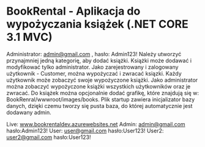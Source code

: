 # BookRental - Aplikacja do wypożyczania książek (.NET CORE 3.1 MVC)
Administrator: admin@gmail.com , hasło: Admin123!
Należy utworzyć przynajmniej jedną kategorię, aby dodać książki. Książki może dodawać i modyfikować tylko administrator. Jako zarejestrowany i zalogowany użytkownik - Customer, można wypożyczać i zwracać ksiązki. Każdy użytkownik może zobaczyć swoje wypożyczone książki. Jako administrator można zobaczyć wypożyczone książki wszystkich użytkowników oraz je zwracać. Do książek można opcjonalnie dodać grafikę, które znajdują się w: BookRenral/wwwroot/images/books. Plik startup zawiera inicjalizator bazy danych, dzięki czemu tworzy się pusta baza, do której automatycznie jest dodawany admin.

Live: www.bookrentaldev.azurewebsites.net 
Admin: admin@gmail.com hasło:Admin123! 
User: user@gmail.com hasło:User123!
User2: user2@gmail.com hasło:User123!
